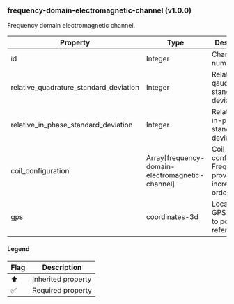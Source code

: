 ### frequency-domain-electromagnetic-channel (v1.0.0)
Frequency domain electromagnetic channel.

| Property | Type | Description | Flags |
|---|---|---|---|
| id | Integer | Channel ID number. | ✅ |
| relative_quadrature_standard_deviation | Integer | Relative (%) qaudrature standard deviation. | ✅ |
| relative_in_phase_standard_deviation | Integer | Relative (%) in-phase standard deviation. | ✅ |
| coil_configuration | Array[frequency-domain-electromagnetic-channel] | Coil configuration. Frequency is provided in increasing order. | ✅ |
| gps | coordinates-3d | Location of GPS relative to point of reference. | ✅ |


#### Legend

| Flag | Description |
| --- | --- |
| ⬆️ | Inherited property |
| ✅ | Required property |

